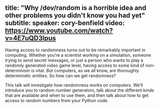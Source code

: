 title: "Why /dev/random is a horrible idea and other problems you didn't know you had yet"
subtitle:
speaker: cory-benfield
video: https://www.youtube.com/watch?v=4E7uQD3lpus
---
Having access to randomness turns out to be remarkably important in computing. Whether you’re a scientist working on a simulation, someone trying to send secret messages, or just a person who wants to play a randomly generated video game level, having access to some kind of non-determinism is vital. But computers, as we all know, are thoroughly deterministic entities. So how can we get randomness?

This talk will investigate how randomness works on computers. We’ll introduce you to random number generators, talk about the different kinds that are available and when to use them, and then talk about how to get access to random numbers from your Python code.

